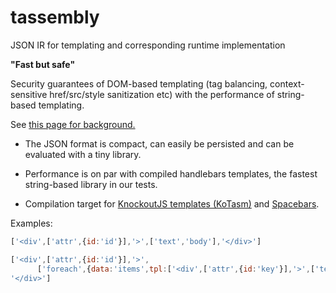 tassembly
=========

JSON IR for templating and corresponding runtime implementation

**"Fast but safe"**

Security guarantees of DOM-based templating (tag balancing, context-sensitive
href/src/style sanitization etc) with the performance of string-based templating.

See
 [this page for background.](https://www.mediawiki.org/wiki/Requests_for_comment/HTML_templating_library/Knockout_-_Tassembly)

* The JSON format is compact, can easily be persisted and can be evaluated with
a tiny library.

* Performance is on par with compiled handlebars templates, the fastest
string-based library in our tests.

* Compilation target for [KnockoutJS templates
  (KoTasm)](https://github.com/gwicke/kotasm) and
  [Spacebars](https://github.com/gwicke/TemplatePerf/tree/master/handlebars-htmljs-node/spacebars-qt).

Examples:

```javascript
['<div',['attr',{id:'id'}],'>',['text','body'],'</div>']

['<div',['attr',{id:'id'}],'>',
      ['foreach',{data:'items',tpl:['<div',['attr',{id:'key'}],'>',['text','val'],'</div>']}],
'</div>']
```
